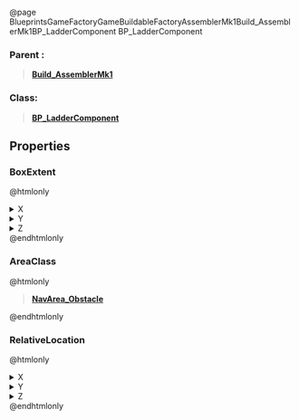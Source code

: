 @page BlueprintsGameFactoryGameBuildableFactoryAssemblerMk1Build_AssemblerMk1BP_LadderComponent BP_LadderComponent
### Parent :
<b><a href="_blueprints_game_factory_game_buildable_factory_assembler_mk1_build__assembler_mk1.html"><blockquote>Build_AssemblerMk1</blockquote></a></b>
### Class:
<b><a href="_blueprints_game_factory_game_buildable-shared_ladder_b_p__ladder_component.html"><blockquote>BP_LadderComponent</blockquote></a></b>
## Properties
### BoxExtent
@htmlonly
<details>
 <summary>X</summary>
<blockquote>32</blockquote>
</details>
<details>
 <summary>Y</summary>
<blockquote>32</blockquote>
</details>
<details>
 <summary>Z</summary>
<blockquote>270</blockquote>
</details>
@endhtmlonly

### AreaClass
@htmlonly
<b><a href="_class_script_nav_area__obstacle.html"><blockquote>NavArea_Obstacle</blockquote></a></b>
@endhtmlonly

### RelativeLocation
@htmlonly
<details>
 <summary>X</summary>
<blockquote>-450</blockquote>
</details>
<details>
 <summary>Y</summary>
<blockquote>-50</blockquote>
</details>
<details>
 <summary>Z</summary>
<blockquote>270</blockquote>
</details>
@endhtmlonly

